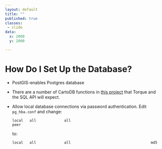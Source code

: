 ```yaml
---
layout: default
title: ""
published: true
classes:
 - slide
data:
  x: 2000
  y: 2000

---
```


# How Do I Set Up the Database? #

*  PostGIS-enables Postgres database

*  There are a number of CartoDB functions in [this project](https://github.com/CartoDB/cartodb-postgresql)
   that Torque and the SQL API will expect.

*  Allow local database connections via password authentication. Edit `pg_hba.conf` and change:
   ```
   local   all             all                                     peer
   ```
   to:
   ```
   local   all             all                                     md5
   ```
